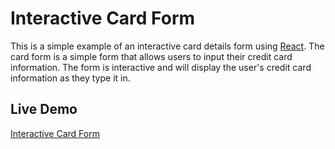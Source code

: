 # Interactive Card Form

This is a simple example of an interactive card details form using [React](https://reactjs.org/). The card form is a simple form that allows users to input their credit card information. The form is interactive and will display the user's credit card information as they type it in.

## Live Demo

[Interactive Card Form](dummy/link)

